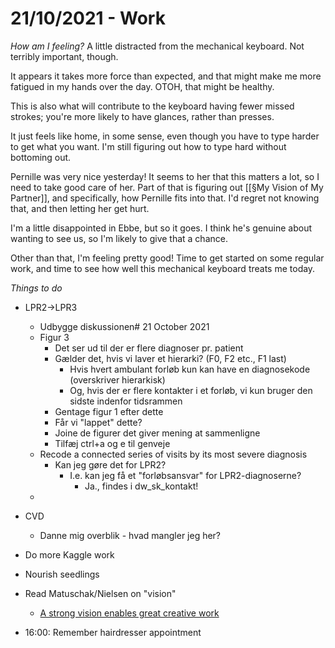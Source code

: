 # 21/10/2021 - Work
*How am I feeling?*
A little distracted from the mechanical keyboard. Not terribly important, though.

It appears it takes more force than expected, and that might make me more fatigued in my hands over the day. OTOH, that might be healthy.

This is also what will contribute to the keyboard having fewer missed strokes; you're more likely to have glances, rather than presses.

It just feels like home, in some sense, even though you have to type harder to get what you want. I'm still figuring out how to type hard without bottoming out.

Pernille was very  nice yesterday! It seems to her that this matters a lot, so I need to take good care of her. Part of that is figuring out [[§My Vision of My Partner]], and specifically, how Pernille fits into that. I'd regret not knowing that, and then letting her get hurt. 

I'm a little disappointed in Ebbe, but so it goes. I think he's genuine about wanting to see us, so I'm likely to give that a chance.

Other than that, I'm feeling pretty good! Time to get started on some regular work, and time to see how well this mechanical keyboard treats me today.

*Things to do*
* LPR2->LPR3
	- Udbygge diskussionen# 21 October 2021
	* Figur 3
		- Det ser ud til der er flere diagnoser pr. patient
		- Gælder det, hvis vi laver et hierarki? (F0, F2 etc., F1 last)
			- Hvis hvert ambulant forløb kun kan have en diagnosekode (overskriver hierarkisk)
			- Og, hvis der er flere kontakter i et forløb, vi kun bruger den sidste indenfor tidsrammen 
		- Gentage figur 1 efter dette
		- Får vi "lappet" dette?
		* Joine de figurer det giver mening at sammenligne
		- Tilfæj ctrl+a og e til genveje
	- Recode a connected series of visits by its most severe diagnosis	
		- Kan jeg gøre det for LPR2? 
			- I.e. kan jeg få et "forløbsansvar" for LPR2-diagnoserne?
				- Ja., findes i dw_sk_kontakt!
	* 
* CVD
	* Danne mig overblik - hvad mangler jeg her?

* Do more Kaggle work
- Nourish seedlings
* Read Matuschak/Nielsen on "vision"
	* [A strong vision enables great creative work](https://notes.andymatuschak.org/z2mMMszAvgRMgzoFtKHEhnCka5zwrXZbKrma)


* 16:00: Remember hairdresser appointment

<!-- {BearID:E443C7E1-37F2-47E1-B1EF-91F2EFA40FBD-74496-000002560FFB81B8} -->
